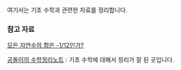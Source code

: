 여기서는 기초 수학과 관련한 자료를 정리합니다.

### 참고 자료

[모든 자연수의 합은 -1/12인가?](http://m.blog.daum.net/elliotinnewyork/302)

[공돌이의 수학정리노트](https://wikidocs.net/book/563) : 기초 수학에 대해서 정리가 잘 된 곳입니다.
